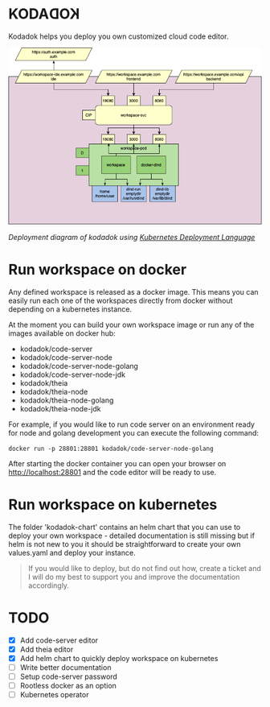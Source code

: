 # KODA<span style="display: inline-block; transform: scaleX(-1);">KOD</span>

Kodadok helps you deploy you own customized cloud code editor.

![Kodadok solution](./doc/images/kodadok_architecture.png)

*Deployment diagram of kodadok using [Kubernetes Deployment Language](https://www.openshift.com/blog/kdl-notation-kubernetes-app-deploy)*

# Run workspace on docker

Any defined workspace is released as a docker image. This means you can easily run each one of the workspaces directly from docker without depending on a kubernetes instance.

At the moment you can build your own workspace image or run any of the images available on docker hub:

- kodadok/code-server
- kodadok/code-server-node
- kodadok/code-server-node-golang
- kodadok/code-server-node-jdk
- kodadok/theia
- kodadok/theia-node
- kodadok/theia-node-golang
- kodadok/theia-node-jdk

For example, if you would like to run code server on an environment ready for node and golang development you can execute the following command:

```console
docker run -p 28801:28801 kodadok/code-server-node-golang
```

After starting the docker container you can open your browser on [http://localhost:28801](http://localhost:28801) and the code editor will be ready to use.

# Run workspace on kubernetes

The folder 'kodadok-chart' contains an helm chart that you can use to deploy your own workspace - detailed documentation is still missing but if helm is not new to you it should be straightforward to create your own values.yaml and deploy your instance.

> If you would like to deploy, but do not find out how, create a ticket and I will do my best to support you and improve the documentation accordingly.

# TODO

- [x] Add code-server editor
- [x] Add theia editor
- [x] Add helm chart to quickly deploy workspace on kubernetes
- [ ] Write better documentation
- [ ] Setup code-server password 
- [ ] Rootless docker as an option
- [ ] Kubernetes operator
